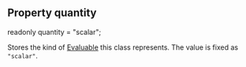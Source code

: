 ## Property quantity

readonly quantity = "scalar";

Stores the kind of [Evaluable](reference/v/0.2.1/core/definitions/Evaluable) this
class represents. The value is fixed as `"scalar"`.